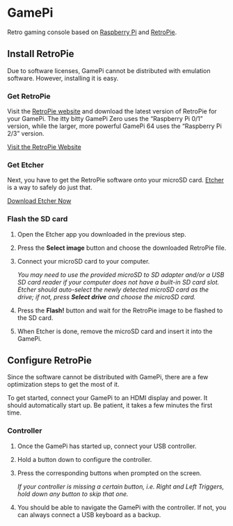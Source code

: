 # GamePi

Retro gaming console based on [Raspberry Pi](https://www.raspberrypi.org/) and [RetroPie](https://retropie.org.uk/docs/).


## Install RetroPie

Due to software licenses, GamePi cannot be distributed with emulation software. However, installing it is easy.


### Get RetroPie

Visit the [RetroPie website](https://retropie.org.uk/) and download the latest version of RetroPie for your GamePi. The itty bitty GamePi Zero uses the “Raspberry Pi 0/1” version, while the larger, more powerful GamePi 64 uses the “Raspberry Pi 2/3” version.

[Visit the RetroPie Website](https://retropie.org.uk/)


### Get Etcher

Next, you have to get the RetroPie software onto your microSD card. [Etcher](https://etcher.io/) is a way to safely do just that.

[Download Etcher Now](https://etcher.io/)


### Flash the SD card

1. Open the Etcher app you downloaded in the previous step.

2. Press the **Select image** button and choose the downloaded RetroPie file.

3. Connect your microSD card to your computer.

    _You may need to use the provided microSD to SD adapter and/or a USB SD card reader if your computer does not have a built-in SD card slot. Etcher should auto-select the newly detected microSD card as the drive; if not, press **Select drive** and choose the microSD card._

4. Press the **Flash!** button and wait for the RetroPie image to be flashed to the SD card.

5. When Etcher is done, remove the microSD card and insert it into the GamePi.


## Configure RetroPie

Since the software cannot be distributed with GamePi, there are a few optimization steps to get the most of it.

To get started, connect your GamePi to an HDMI display and power. It should automatically start up. Be patient, it takes a few minutes the first time.

### Controller

1. Once the GamePi has started up, connect your USB controller.

2. Hold a button down to configure the controller.

3. Press the corresponding buttons when prompted on the screen.

    _If your controller is missing a certain button, i.e. Right and Left Triggers, hold down any button to skip that one._

4. You should be able to navigate the GamePi with the controller. If not, you can always connect a USB keyboard as a backup.

